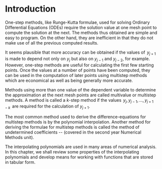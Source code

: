 # Introduction

One-step methods, like Runge-Kutta formulae, used for solving
Ordinary Differential Equations (ODEs) require the solution value at one mesh
point to compute the solution at the next. The methods thus obtained are simple
and easy to program. On the other hand, they are inefficient in that they do not
make use of all the previous computed results.

It seems plausible that more
accuracy can be obtained if the values of $\,y_{j+1}\,$ is made to depend not
only on $y_j$ but also on $y_{j-1}$ and $y_{j-2}$, for example. However, one-step methods are
useful for calculating the first few starting points. Once the values at a
number of points have been computed, they can be used in the computation of
later points using multistep methods which are economical as well as being
generally more accurate.

Methods using more than one value of the dependent
variable to determine the approximation at the next mesh points are called
multivalue or multistep methods. A method is called a $k$-step method if the
values $\,y_j, y_{j-1},...,y_{j+1-k}\,$ are required for the calculation of
$y_{j+1}$.

The most common method used to derive the difference-equations for multistep
methods is by the polynomial interpolation.  Another method for deriving the
formulae for multistep methods is called the method of undetermined coefficients
-- (covered in the second year Numerical Methods unit).

The interpolating polynomials are used in many areas of numerical analysis.
In this chapter, we shall review some properties of the interpolating
polynomials and develop means for working with functions that are stored in
tabular form.